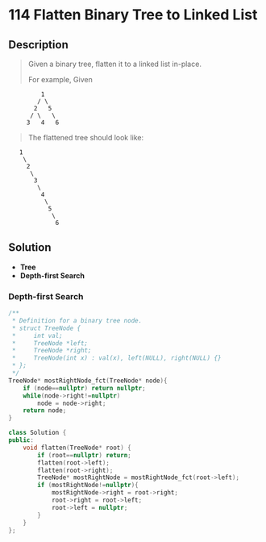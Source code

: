 # 114 Flatten Binary Tree to Linked List

## Description

>Given a binary tree, flatten it to a linked list in-place.
>
>For example, Given

```
		 1
        / \
       2   5
      / \   \
     3   4   6
```
>The flattened tree should look like:
```
   1
    \
     2
      \
       3
        \
         4
          \
           5
            \
             6
```

## Solution

-  **Tree**
-  **Depth-first Search**


### Depth-first Search

```C++
/**
 * Definition for a binary tree node.
 * struct TreeNode {
 *     int val;
 *     TreeNode *left;
 *     TreeNode *right;
 *     TreeNode(int x) : val(x), left(NULL), right(NULL) {}
 * };
 */
TreeNode* mostRightNode_fct(TreeNode* node){
    if (node==nullptr) return nullptr;
    while(node->right!=nullptr)
        node = node->right;
    return node;
}

class Solution {
public:
    void flatten(TreeNode* root) {
        if (root==nullptr) return;        
        flatten(root->left);
        flatten(root->right);
        TreeNode* mostRightNode = mostRightNode_fct(root->left);
        if (mostRightNode!=nullptr){
            mostRightNode->right = root->right;
            root->right = root->left;
            root->left = nullptr;
        }
    }
};
```